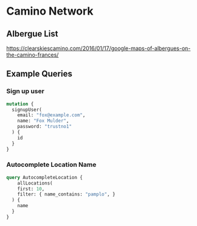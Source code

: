 # Camino Network

## Albergue List

https://clearskiescamino.com/2016/01/17/google-maps-of-albergues-on-the-camino-frances/

## Example Queries

### Sign up user

```graphql
mutation {
  signupUser(
    email: "fox@example.com",
    name: "Fox Mulder",
    password: "trustno1"
  ) {
    id
  }
}
```

### Autocomplete Location Name

```graphql
query AutocompleteLocation {
	allLocations(
    first: 10,
    filter: { name_contains: "pamplo", }
  ) {
    name
  }
}
```
